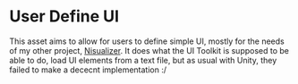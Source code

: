 # User Define UI
This asset aims to allow for users to define simple UI, mostly for the needs of my other project, [Nisualizer](https://github.com/nnra6864/Nisualizer).
It does what the UI Toolkit is supposed to be able to do, load UI elements from a text file, but as usual with Unity, they failed to make a dececnt implementation :/
